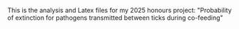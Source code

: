 This is the analysis and Latex files for my 2025 honours project: "Probability of extinction for pathogens transmitted between ticks during co-feeding"

